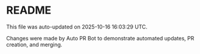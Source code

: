 # README

This file was auto-updated on 2025-10-16 16:03:29 UTC.

Changes were made by Auto PR Bot to demonstrate automated updates, PR creation, and merging.
